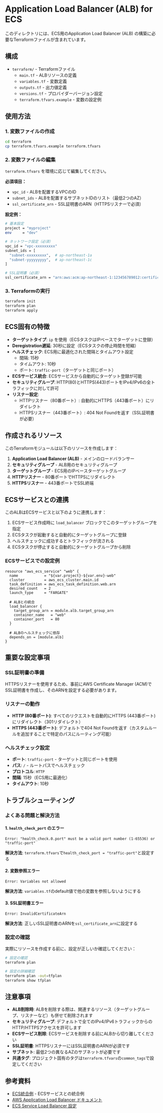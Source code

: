 # Application Load Balancer (ALB) for ECS

このディレクトリには、ECS用のApplication Load Balancer (ALB) の構築に必要なTerraformファイルが含まれています。

## 構成

- `terraform/` - Terraformファイル
  - `main.tf` - ALBリソースの定義
  - `variables.tf` - 変数定義
  - `outputs.tf` - 出力値定義
  - `versions.tf` - プロバイダーバージョン設定
  - `terraform.tfvars.example` - 変数の設定例

## 使用方法

### 1. 変数ファイルの作成
```bash
cd terraform
cp terraform.tfvars.example terraform.tfvars
```

### 2. 変数ファイルの編集
`terraform.tfvars` を環境に応じて編集してください。

**必須項目：**
- `vpc_id` - ALBを配置するVPCのID
- `subnet_ids` - ALBを配置するサブネットIDのリスト（最低2つのAZ）
- `ssl_certificate_arn` - SSL証明書のARN（HTTPSリスナーで必須）

**設定例：**
```bash
# 基本設定
project = "myproject"
env     = "dev"

# ネットワーク設定（必須）
vpc_id = "vpc-xxxxxxxxx"
subnet_ids = [
  "subnet-xxxxxxxxx",  # ap-northeast-1a
  "subnet-yyyyyyyyy",  # ap-northeast-1c
]

# SSL証明書（必須）
ssl_certificate_arn = "arn:aws:acm:ap-northeast-1:123456789012:certificate/xxxxxxxx-xxxx-xxxx-xxxx-xxxxxxxxxxxx"
```

### 3. Terraformの実行
```bash
terraform init
terraform plan
terraform apply
```

## ECS固有の特徴

- **ターゲットタイプ**: `ip` を使用（ECSタスクはIPベースでターゲットに登録）
- **Deregistration遅延**: 30秒に設定（ECSタスクの停止時間を短縮）
- **ヘルスチェック**: ECS用に最適化された間隔とタイムアウト設定
  - 間隔: 15秒
  - タイムアウト: 10秒
  - ポート: `traffic-port`（ターゲットと同じポート）
- **ECSサービス統合**: ECSサービスから自動的にターゲット登録が可能
- **セキュリティグループ**: HTTP(80)とHTTPS(443)ポートをIPv4/IPv6の全トラフィックに対して許可
- **リスナー設定**:
  - HTTPリスナー（80番ポート）: 自動的にHTTPS（443番ポート）にリダイレクト
  - HTTPSリスナー（443番ポート）: 404 Not Foundを返す（SSL証明書が必要）

## 作成されるリソース

このTerraformモジュールは以下のリソースを作成します：

1. **Application Load Balancer (ALB)** - メインのロードバランサー
2. **セキュリティグループ** - ALB用のセキュリティグループ
3. **ターゲットグループ** - ECS用のIPベースターゲットグループ
4. **HTTPリスナー** - 80番ポートでHTTPSにリダイレクト
5. **HTTPSリスナー** - 443番ポートでSSL終端

## ECSサービスとの連携

このALBはECSサービスと以下のように連携します：

1. ECSサービス作成時に `load_balancer` ブロックでこのターゲットグループを指定
2. ECSタスクが起動すると自動的にターゲットグループに登録
3. ヘルスチェックに成功するとトラフィックが流される
4. ECSタスクが停止すると自動的にターゲットグループから削除

### ECSサービスでの設定例

```hcl
resource "aws_ecs_service" "web" {
  name            = "${var.project}-${var.env}-web"
  cluster         = aws_ecs_cluster.main.id
  task_definition = aws_ecs_task_definition.web.arn
  desired_count   = 2
  launch_type     = "FARGATE"

  # ALBとの統合
  load_balancer {
    target_group_arn = module.alb.target_group_arn
    container_name   = "web"
    container_port   = 80
  }

  # ALBのヘルスチェックに依存
  depends_on = [module.alb]
}
```

## 重要な設定事項

### SSL証明書の準備
HTTPSリスナーを使用するため、事前にAWS Certificate Manager (ACM)でSSL証明書を作成し、そのARNを設定する必要があります。

### リスナーの動作
- **HTTP (80番ポート)**: すべてのリクエストを自動的にHTTPS (443番ポート)にリダイレクト（301リダイレクト）
- **HTTPS (443番ポート)**: デフォルトで404 Not Foundを返す（カスタムルールを追加することで特定のパスにルーティング可能）

### ヘルスチェック設定
- **ポート**: `traffic-port` - ターゲットと同じポートを使用
- **パス**: `/` - ルートパスでヘルスチェック
- **プロトコル**: `HTTP`
- **間隔**: 15秒（ECS用に最適化）
- **タイムアウト**: 10秒

## トラブルシューティング

### よくある問題と解決方法

#### 1. `health_check_port` のエラー
```
Error: "health_check.0.port" must be a valid port number (1-65536) or "traffic-port"
```
**解決方法**: `terraform.tfvars`で`health_check_port = "traffic-port"`と設定する

#### 2. 変数参照エラー
```
Error: Variables not allowed
```
**解決方法**: `variables.tf`のdefault値で他の変数を参照しないようにする

#### 3. SSL証明書エラー
```
Error: InvalidCertificateArn
```
**解決方法**: 正しいSSL証明書のARNを`ssl_certificate_arn`に設定する

### 設定の確認

実際にリソースを作成する前に、設定が正しいか確認してください：

```bash
# 設定の確認
terraform plan

# 設定の詳細確認
terraform plan -out=tfplan
terraform show tfplan
```

## 注意事項

- **ALB削除時**: ALBを削除する際は、関連するリソース（ターゲットグループ、リスナーなど）も併せて削除されます
- **セキュリティグループ**: デフォルトで全てのIPv4/IPv6トラフィックからのHTTP/HTTPSアクセスを許可します
- **ECSサービス削除**: ECSサービスを削除する前にALBから切り離してください
- **SSL証明書**: HTTPSリスナーにはSSL証明書のARNが必須です
- **サブネット**: 最低2つの異なるAZのサブネットが必要です
- **共通タグ**: プロジェクト固有のタグは`terraform.tfvars`の`common_tags`で設定してください

## 参考資料

- [ECS統合例](./ecs-integration-example.tf) - ECSサービスとの統合例
- [AWS Application Load Balancer ドキュメント](https://docs.aws.amazon.com/elasticloadbalancing/latest/application/)
- [ECS Service Load Balancer 設定](https://docs.aws.amazon.com/AmazonECS/latest/developerguide/service-load-balancing.html)
